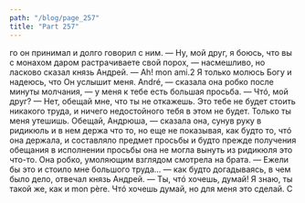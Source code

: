 ```yaml
---
path: "/blog/page_257"
title: "Part 257"
---
```


го он принимал и долго говорил с ним.
— Ну, мой друг, я боюсь, что вы с монахом даром растрачиваете свой порох, — насмешливо, но ласково сказал князь Андрей.
— Ah! mon ami.2 Я только молюсь Богу и надеюсь, что Он услышит меня. André, — сказала она робко после минуты молчания, — у меня к тебе есть большая просьба.
— Чтó, мой друг?
— Нет, обещай мне, что ты не откажешь. Это тебе не будет стоить никакого труда, и ничего недостойного тебя в этом не будет. Только ты меня утешишь. Обещай, Андрюша, — сказала она, сунув руку в ридикюль и в нем держа что то, но еще не показывая, как будто то, чтó она держала, и составляло предмет просьбы и будто прежде получения обещания в исполнении просьбы она не могла вынуть из ридикюля это что-то.
Она робко, умоляющим взглядом смотрела на брата.
— Ежели бы это и стоило мне большого труда... — как будто догадываясь, в чем было дело, отвечал князь Андрей.
— Ты, чтó хочешь, думай! Я знаю, ты такой же, как и mon père. Чтó хочешь думай, но для меня это сделай. С
